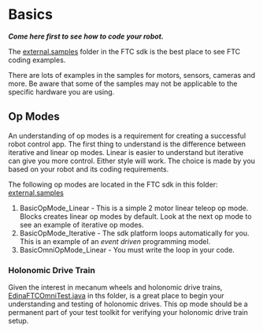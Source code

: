 # Basics

***Come here first to see how to code your robot.***

The
[external.samples](https://github.com/FIRST-Tech-Challenge/FtcRobotController/tree/master/FtcRobotController/src/main/java/org/firstinspires/ftc/robotcontroller/external/samples)
folder in the FTC sdk is the best place to see FTC coding examples.

There are lots of examples in the samples for motors, sensors, cameras
and more. Be aware that some of the samples may not be applicable to the
specific hardware you are using.

## Op Modes

An understanding of op modes is a requirement for creating a successful
robot control app. The first thing to understand is the difference
between iterative and linear op modes. Linear is easier to understand
but iterative can give you more control. Either style will work. The
choice is made by you based on your robot and its coding requirements.

The following op modes are located in the FTC sdk in this folder:
[external.samples](https://github.com/FIRST-Tech-Challenge/FtcRobotController/tree/master/FtcRobotController/src/main/java/org/firstinspires/ftc/robotcontroller/external/samples)

1. BasicOpMode_Linear - This is a simple 2 motor linear teleop op mode.
   Blocks creates linear op modes by default. Look at the next op mode
   to see an example of iterative op modes.
2. BasicOpMode_Iterative - The sdk platform loops automatically for you.
   This is an example of an *event driven* programming model.
3. BasicOmniOpMode_Linear - You must write the loop in your code.

### Holonomic Drive Train

Given the interest in mecanum wheels and holonomic drive trains,
[EdinaFTCOmniTest.java](EdinaFTCOmniTest.java) in ths folder, is a great
place to begin your understanding and testing of holonomic drives. This op mode
should be a permanent part of your test toolkit for verifying your
holonomic drive train setup.
